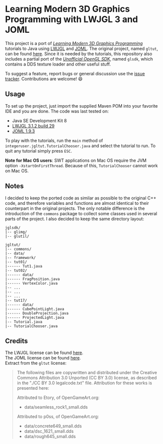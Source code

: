# Learning Modern 3D Graphics Programming with LWJGL 3 and JOML
This project is a port of *[Learning Modern 3D Graphics Programming](https://paroj.github.io/gltut/)* tutorials to Java using [LWJGL](https://www.lwjgl.org/) and [JOML](http://joml-ci.github.io/JOML/). The original project, named `gltut`, can be found [here](https://github.com/paroj/gltut). Since it is needed by the tutorials, this repository also includes a partial port of the *[Unofficial OpenGL SDK](https://glsdk.sourceforge.net/docs/html/index.html)*, named `glsdk`, which contains a DDS texture loader and other useful stuff.

To suggest a feature, report bugs or general discussion use the [issue tracker](https://github.com/integeruser/jgltut/issues). Contributions are welcome! :smile:

## Usage
To set up the project, just import the supplied Maven POM into your favorite IDE and you are done. The code was last tested on:
- Java SE Development Kit 8
- [LWJGL 3.1.2 build 29](https://www.lwjgl.org/download)
- [JOML 1.9.3](https://github.com/JOML-CI/JOML/releases/tag/1.9.3)

To play with the tutorials, run the `main` method of `integeruser.jgltut.TutorialChooser.java` and select the tutorial to run. To quit any tutorial simply press `ESC`.

**Note for Mac OS users**: SWT applications on Mac OS require the JVM option `-XstartOnFirstThread`. Because of this, `TutorialChooser` cannot work on Mac OS.

## Notes
I decided to keep the ported code as similar as possible to the original C++ code, and therefore variables and functions are almost identical to their counterpart in the original projects. The only notable difference is the introduction of the `commons` package to collect some classes used in several parts of the project. I also decided to keep the same directory layout:
```
jglsdk/
|-- glimg/
|-- glutil/

jgltut/
|-- commons/
|-- data/
|-- framework/
|-- tut01/
|------ Tut1.java
|-- tut02/
|------ data/
|------ FragPosition.java
|------ VertexColor.java
|-- ...
|-- ...
|-- ...
|-- tut17/
|------ data/
|------ CubePointLight.java
|------ DoubleProjection.java
|------ ProjectedLight.java
|-- Tutorial.java
|-- TutorialChooser.java
```

## Credits
The LWJGL license can be found [here](http://lwjgl.org/license.php).  
The JOML license can be found [here](https://github.com/JOML-CI/JOML/blob/master/LICENSE).  
Extract from the `gltut` license:
> The following files are copywritten and distributed under the Creative Commons Attribution 3.0 Unported (CC BY 3.0) license, as described in the "./CC BY 3.0 legalcode.txt" file. Attribution for these works is presented here:
>
> Attributed to Etory, of OpenGameArt.org:
> * data/seamless_rock1_small.dds
>
> Attributed to p0ss, of OpenGameArt.org:
> * data/concrete649_small.dds
> * data/dsc_1621_small.dds
> * data/rough645_small.dds
